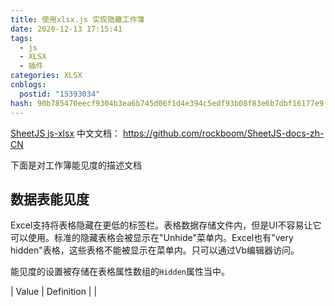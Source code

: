 ```yaml
---
title: 使用xlsx.js 实现隐藏工作簿
date: 2020-12-13 17:15:41
tags:
  - js
  - XLSX
  - 插件
categories: XLSX
cnblogs:
  postid: "15393034"
hash: 90b785470eecf9304b3ea6b745d06f1d4e394c5edf93b08f83e6b7dbf16177e9
---
```


[SheetJS js-xlsx](http://sheetjs.com/) 中文文档： https://github.com/rockboom/SheetJS-docs-zh-CN

下面是对工作簿能见度的描述文档

## 数据表能见度

Excel支持将表格隐藏在更低的标签栏。表格数据存储文件内，但是UI不容易让它可以使用。标准的隐藏表格会被显示在"Unhide"菜单内。Excel也有"very hidden"表格，这些表格不能被显示在菜单内。只可以通过Vb编辑器访问。

能见度的设置被存储在表格属性数组的`Hidden`属性当中。

| Value | Definition  |
| 